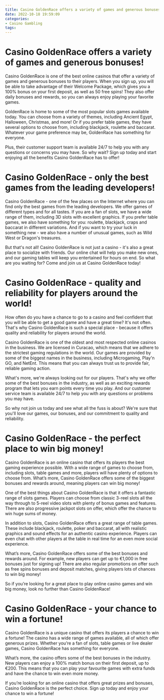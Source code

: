 ```yaml
---
title: Casino GoldenRace offers a variety of games and generous bonuses!
date: 2022-10-18 19:59:09
categories:
- Casino Gambling
tags:
---
```



#  Casino GoldenRace offers a variety of games and generous bonuses!

Casino GoldenRace is one of the best online casinos that offer a variety of games and generous bonuses to their players. When you sign up, you will be able to take advantage of their Welcome Package, which gives you a 100% bonus on your first deposit, as well as 50 free spins! They also offer daily bonuses and rewards, so you can always enjoy playing your favorite games.

GoldenRace is home to some of the most popular slots games available today. You can choose from a variety of themes, including Ancient Egypt, Halloween, Christmas, and more! Or if you prefer table games, they have several options to choose from, including blackjack, roulette and baccarat. Whatever your game preference may be, GoldenRace has something for everyone.

Plus, their customer support team is available 24/7 to help you with any questions or concerns you may have. So why wait? Sign up today and start enjoying all the benefits Casino GoldenRace has to offer!

#  Casino GoldenRace - only the best games from the leading developers!

Casino GoldenRace - one of the few places on the Internet where you can find only the best games from the leading developers. We offer games of different types and for all tastes. If you are a fan of slots, we have a wide range of them, including 3D slots with excellent graphics. If you prefer table games, we also have something for you: roulette, blackjack, craps and baccarat in different variations. And if you want to try your luck in something new - we also have a number of unusual games, such as Wild West or Dragon's treasures.

But that's not all! Casino GoldenRace is not just a casino - it's also a great place to socialize with friends. Our online chat will help you make new ones, and our gaming tables will keep you entertained for hours on end. So what are you waiting for? Come and join us at Casino GoldenRace today!

#  Casino GoldenRace - quality and reliability for players around the world!

How often do you have a chance to go to a casino and feel confident that you will be able to get a good game and have a great time? It's not often. That's why Casino GoldenRace is such a special place - because it offers quality and reliability for players around the world.

Casino GoldenRace is one of the oldest and most respected online casinos in the business. We are licensed in Curacao, which means that we adhere to the strictest gaming regulations in the world. Our games are provided by some of the biggest names in the business, including Microgaming, Play'n GO, and NetEnt. This means that you can always trust us to provide fair, reliable gaming action.

What's more, we're always looking out for our players. That's why we offer some of the best bonuses in the industry, as well as an exciting rewards program that lets you earn points every time you play. And our customer service team is available 24/7 to help you with any questions or problems you may have.

So why not join us today and see what all the fuss is about? We're sure that you'll love our games, our bonuses, and our commitment to quality and reliability.

#  Casino GoldenRace - the perfect place to win big money!

Casino GoldenRace is an online casino that offers its players the best gaming experience possible. With a wide range of games to choose from, including slots, table games and more, players will have plenty of options to choose from. What’s more, Casino GoldenRace offers some of the biggest bonuses and rewards around, meaning players can win big money!

One of the best things about Casino GoldenRace is that it offers a fantastic range of slots games. Players can choose from classic 3-reel slots all the way through to 5-reel video slots with plenty of bonus games and features. There are also progressive jackpot slots on offer, which offer the chance to win huge sums of money.

In addition to slots, Casino GoldenRace offers a great range of table games. These include blackjack, roulette, poker and baccarat, all with realistic graphics and sound effects for an authentic casino experience. Players can even chat with other players at the table in real time for an even more social experience.

What’s more, Casino GoldenRace offers some of the best bonuses and rewards around. For example, new players can get up to €1,000 in free bonuses just for signing up! There are also regular promotions on offer such as free spins bonuses and deposit matches, giving players lots of chances to win big money!

So if you’re looking for a great place to play online casino games and win big money, look no further than Casino GoldenRace!

#  Casino GoldenRace - your chance to win a fortune!

Casino GoldenRace is a unique casino that offers its players a chance to win a fortune! The casino has a wide range of games available, all of which offer generous prizes. Whether you’re a fan of slots, table games or live dealer games, Casino GoldenRace has something for everyone.

What’s more, the casino offers some of the best bonuses in the industry. New players can enjoy a 100% match bonus on their first deposit, up to €200. This means that you can play your favourite games with extra funds and have the chance to win even more money.

If you’re looking for an online casino that offers great prizes and bonuses, Casino GoldenRace is the perfect choice. Sign up today and enjoy your chance to win a fortune!